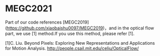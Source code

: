 # MEGC2021
Part of our code references [MEGC2019] (https://github.com/xiaobaishu0097/MEGC2019)，and in the optical flow part, we use [1] method.If you use this method, please refer  [1].

[1]C. Liu. Beyond Pixels: Exploring New Representations and Applications for Motion Analysis. http://people.csail.mit.edu/celiu/OpticalFlow/
